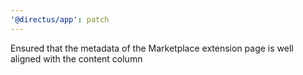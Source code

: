 ```yaml
---
'@directus/app': patch
---
```


Ensured that the metadata of the Marketplace extension page is well aligned with the content column
